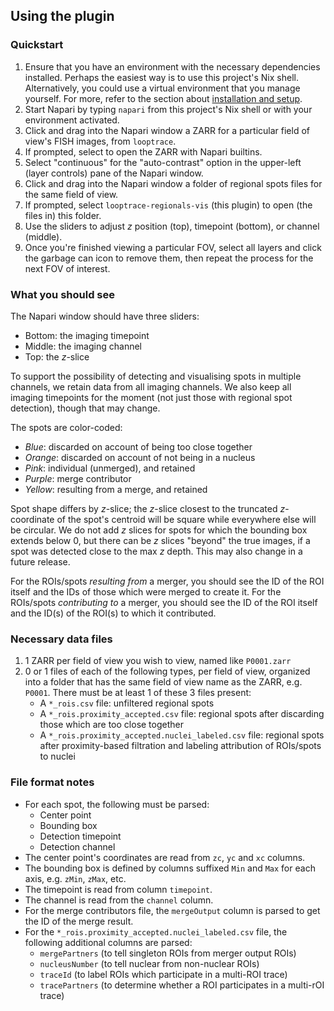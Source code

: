 ## Using the plugin

### Quickstart
1. Ensure that you have an environment with the necessary dependencies installed. 
Perhaps the easiest way is to use this project's Nix shell. 
Alternatively, you could use a virtual environment that you manage yourself. 
For more, refer to the section about [installation and setup](./README.md#installation-and-environment).
1. Start Napari by typing `napari` from this project's Nix shell or with your environment activated.
1. Click and drag into the Napari window a ZARR for a particular field of view's FISH images, from `looptrace`.
1. If prompted, select to open the ZARR with Napari builtins.
1. Select "continuous" for the "auto-contrast" option in the upper-left (layer controls) pane of the Napari window.
1. Click and drag into the Napari window a folder of regional spots files for the same field of view.
1. If prompted, select `looptrace-regionals-vis` (this plugin) to open (the files in) this folder.
1. Use the sliders to adjust $z$ position (top), timepoint (bottom), or channel (middle).
1. Once you're finished viewing a particular FOV, select all layers and click the garbage can icon to remove them, then repeat the process for the next FOV of interest.

### What you should see
The Napari window should have three sliders:
* Bottom: the imaging timepoint
* Middle: the imaging channel
* Top: the $z$-slice

To support the possibility of detecting and visualising spots in multiple channels, we retain data from all imaging channels. We also keep all imaging timepoints for the moment (not just those with regional spot detection), though that may change. 

The spots are color-coded:
* _Blue_: discarded on account of being too close together
* _Orange_: discarded on account of not being in a nucleus
* _Pink_: individual (unmerged), and retained
* _Purple_: merge contributor
* _Yellow_: resulting from a merge, and retained

Spot shape differs by $z$-slice; the $z$-slice closest to the truncated $z$-coordinate of the spot's centroid will be square while everywhere else will be circular. We do not add $z$ slices for spots for which the bounding box extends below $0$, but there can be $z$ slices "beyond" the true images, if a spot was detected close to the max $z$ depth. This may also change in a future release.

For the ROIs/spots _resulting from_ a merger, you should see the ID of the ROI itself and the IDs of those which were merged to create it. 
For the ROIs/spots _contributing to_ a merger, you should see the ID of the ROI itself and the ID(s) of the ROI(s) to which it contributed.

### Necessary data files
1. 1 ZARR per field of view you wish to view, named like `P0001.zarr`
1. 0 or 1 files of each of the following types, per field of view, organized into a folder that has the same field of view name as the ZARR, e.g. `P0001`. There must be at least 1 of these 3 files present:
    - A `*_rois.csv` file: unfiltered regional spots
    - A `*_rois.proximity_accepted.csv` file: regional spots after discarding those which are too close together
    - A `*_rois.proximity_accepted.nuclei_labeled.csv` file: regional spots after proximity-based filtration and labeling attribution of ROIs/spots to nuclei

### File format notes
* For each spot, the following must be parsed:
    * Center point
    * Bounding box
    * Detection timepoint
    * Detection channel
* The center point's coordinates are read from `zc`, `yc` and `xc` columns.
* The bounding box is defined by columns suffixed `Min` and `Max` for each axis, e.g. `zMin`, `zMax`, etc.
* The timepoint is read from column `timepoint`.
* The channel is read from the `channel` column.
* For the merge contributors file, the `mergeOutput` column is parsed to get the ID of the merge result.
* For the `*_rois.proximity_accepted.nuclei_labeled.csv` file, the following additional columns are parsed:
    * `mergePartners` (to tell singleton ROIs from merger output ROIs)
    * `nucleusNumber` (to tell nuclear from non-nuclear ROIs)
    * `traceId` (to label ROIs which participate in a multi-ROI trace)
    * `tracePartners` (to determine whether a ROI participates in a multi-rOI trace)
